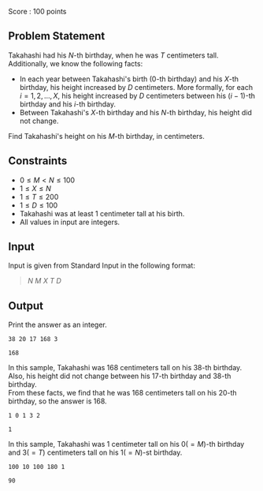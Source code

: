 Score : $100$ points

## Problem Statement

Takahashi had his $N$-th birthday, when he was $T$ centimeters tall.<br>
Additionally, we know the following facts:

- In each year between Takahashi's birth ($0$-th birthday) and his $X$-th birthday, his height increased by $D$ centimeters. More formally, for each $i = 1, 2, \ldots, X$, his height increased by $D$ centimeters between his $(i-1)$-th birthday and his $i$-th birthday.
- Between Takahashi's $X$-th birthday and his $N$-th birthday, his height did not change.

Find Takahashi's height on his $M$-th birthday, in centimeters.

## Constraints

- $0 \leq M \lt N \leq 100$
- $1 \leq X \leq N$
- $1 \leq T \leq 200$
- $1 \leq D \leq 100$
- Takahashi was at least $1$ centimeter tall at his birth.
- All values in input are integers.

## Input

Input is given from Standard Input in the following format:

> $N$ $M$ $X$ $T$ $D$

## Output

Print the answer as an integer.

```input1
38 20 17 168 3
```

```output1
168
```

In this sample, Takahashi was $168$ centimeters tall on his $38$-th birthday. Also, his height did not change between his $17$-th birthday and $38$-th birthday.<br>
From these facts, we find that he was $168$ centimeters tall on his $20$-th birthday, so the answer is $168$.

```input2
1 0 1 3 2
```

```output2
1
```

In this sample, Takahashi was $1$ centimeter tall on his $0(=M)$-th birthday and $3(=T)$ centimeters tall on his $1(=N)$-st birthday.

```input3
100 10 100 180 1
```

```output3
90
```